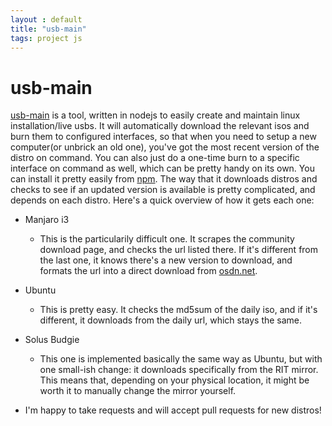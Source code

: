 ```yaml
---
layout : default
title: "usb-main"
tags: project js
---
```

# usb-main
[usb-main](https://github.com/nicohman/usb-main) is a tool, written in nodejs to easily create and maintain linux installation/live usbs. It will automatically download the relevant isos and burn them to configured interfaces, so that when you need to setup a new computer(or unbrick an old one), you've got the most recent version of the distro on command. You can also just do a one-time burn to a specific interface on command as well, which can be pretty handy on its own. You can install it pretty easily from [npm](https://www.npmjs.com/package/usb-main). The way that it downloads distros and checks to see if an updated version is available is pretty complicated, and depends on each distro. Here's a quick overview of how it gets each one:

- Manjaro i3
	- This is the particularily difficult one. It scrapes the community download page, and checks the url listed there. If it's different from the last one, it knows there's a new version to download, and formats the url into a direct download from [osdn.net](https://osdn.net).

- Ubuntu
	- This is pretty easy. It checks the md5sum of the daily iso, and if it's different, it downloads from the daily url, which stays the same.

- Solus Budgie
	- This one is implemented basically the same way as Ubuntu, but with one small-ish change: it downloads specifically from the RIT mirror. This means that, depending on your physical location, it might be worth it to manually change the mirror yourself.

- I'm happy to take requests and will accept pull requests for new distros!
